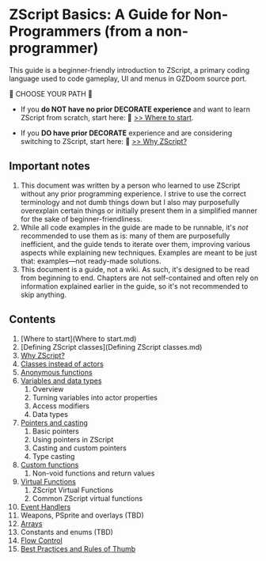 # ZScript Basics: A Guide for Non-Programmers (from a non-programmer)

This guide is a beginner-friendly introduction to ZScript, a primary coding language used to code gameplay, UI and menus in GZDoom source port.

🔶 CHOOSE  YOUR PATH 🔶

* If you **do NOT have no prior DECORATE experience** and want to learn ZScript from scratch, start here: 🔵 [>> Where to start](Where_to_start.md).

* If you **DO have prior DECORATE** experience and are considering switching to ZScript, start here: 🔵 [>> Why ZScript?](Why_ZScript.md)

## Important notes

1. This document was written by a person who learned to use ZScript without any prior programming experience. I strive to use the correct terminology and not dumb things down but I also may purposefully overexplain certain things or initially present them in a simplified manner for the sake of beginner-friendliness.
2. While all code examples in the guide are made to be runnable, it's *not* recommended to use them as is: many of them are purposefully inefficient, and the guide tends to iterate over them, improving various aspects while explaining new techniques. Examples are meant to be just that: examples—not ready-made solutions.
3. This document is a guide, not a wiki. As such, it's designed to be read from beginning to end. Chapters are not self-contained and often rely on information explained earlier in the guide, so it's not recommended to skip anything.

## Contents

1. [Where to start](Where to start.md)
2. [Defining ZScript classes](Defining ZScript classes.md)
3. [Why ZScript?](Why_ZScript.md)
4. [Classes instead of actors](Classes_instead_of_actors.md)
5. [Anonymous functions](Anonymous_functions.md)
6. [Variables and data types](Variables_and_data_types.md)
   1. Overview
   2. Turning variables into actor properties
   3. Access modifiers
   4. Data types
7. [Pointers and casting](Pointers_and_casting.md)
   1. Basic pointers
   2. Using pointers in ZScript
   3. Casting and custom pointers
   4. Type casting
8. [Custom functions](Custom_functions.md)
   1. Non-void functions and return values
9. [Virtual Functions](Virtual_functions.md)
   1. ZScript Virtual Functions
   2. Common ZScript virtual functions
10. [Event Handlers](Event_Handlers.md)
11. Weapons, PSprite and overlays (TBD)
12. [Arrays](Arrays.md)
13. Constants and enums (TBD)
14. [Flow Control](Flow_Control.md)
15. [Best Practices and Rules of Thumb](Best_Practices.md)
